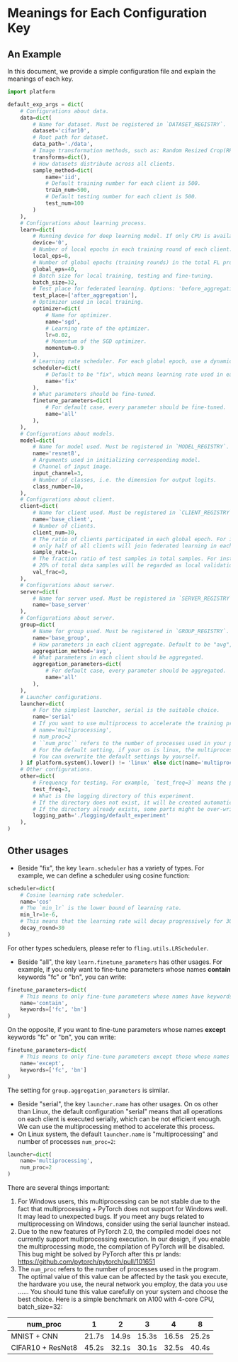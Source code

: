 # Meanings for Each Configuration Key

## An Example

In this document, we provide a simple configuration file and explain the meanings of each key.

```python
import platform

default_exp_args = dict(
    # Configurations about data.
    data=dict(
        # Name for dataset. Must be registered in `DATASET_REGISTRY`.
        dataset='cifar10',
        # Root path for dataset.
        data_path='./data',
        # Image transformation methods, such as: Random Resized Crop(RRC), Resize, Color Jitter ...
        transforms=dict(),
        # How datasets distribute across all clients.
        sample_method=dict(
            name='iid',
            # Default training number for each client is 500.
            train_num=500,
            # Default testing number for each client is 500.
            test_num=100
        )
    ),
    # Configurations about learning process.
    learn=dict(
        # Running device for deep learning model. If only CPU is available, set this key to be "cpu".
        device='0',
        # Number of local epochs in each training round of each client.
        local_eps=8,
        # Number of global epochs (training rounds) in the total FL process.
        global_eps=40,
        # Batch size for local training, testing and fine-tuning.
        batch_size=32,
        # Test place for federated learning. Options: 'before_aggregation', 'after_aggregation'
        test_place=['after_aggregation'],
        # Optimizer used in local training.
        optimizer=dict(
            # Name for optimizer.
            name='sgd',
            # Learning rate of the optimizer.
            lr=0.02,
            # Momentum of the SGD optimizer.
            momentum=0.9
        ),
        # Learning rate scheduler. For each global epoch, use a dynamic learning rate.
        scheduler=dict(
            # Default to be "fix", which means learning rate used in each global epoch is identical.
            name='fix'
        ),
        # What parameters should be fine-tuned.
        finetune_parameters=dict(
            # For default case, every parameter should be fine-tuned.
            name='all'
        ),
    ),
    # Configurations about models.
    model=dict(
        # Name for model used. Must be registered in `MODEL_REGISTRY`.
        name='resnet8',
        # Arguments used in initializing corresponding model.
        # Channel of input image.
        input_channel=3,
        # Number of classes, i.e. the dimension for output logits.
        class_number=10,
    ),
    # Configurations about client.
    client=dict(
        # Name for client used. Must be registered in `CLIENT_REGISTRY`.
        name='base_client',
        # Number of clients.
        client_num=30,
        # The ratio of clients participated in each global epoch. For instance, if `sample_rate=0.5`,
        # only half of all clients will join federated learning in each global epoch.
        sample_rate=1,
        # The fraction ratio of test samples in total samples. For instance, if `val_frac=0.2`, this means
        # 20% of total data samples will be regarded as local validation dataset, and 80% for training dataset.
        val_frac=0,
    ),
    # Configurations about server.
    server=dict(
        # Name for server used. Must be registered in `SERVER_REGISTRY`.
        name='base_server'
    ),
    # Configurations about server.
    group=dict(
        # Name for group used. Must be registered in `GROUP_REGISTRY`.
        name='base_group',
        # How parameters in each client aggregate. Default to be "avg", which means a simple average.
        aggregation_method='avg',
        # What parameters in each client should be aggregated.
        aggregation_parameters=dict(
            # For default case, every parameter should be aggregated.
            name='all'
        ),
    ),
    # Launcher configurations.
    launcher=dict(
        # For the simplest launcher, serial is the suitable choice.
        name='serial'
        # If you want to use multiprocess to accelerate the training process, you can use the following setting.
        # name='multiprocessing',
        # num_proc=2
        # ``num_proc`` refers to the number of processes used in your program.
        # For the default setting, if your os is linux, the multiprocessing mode is enabled.
        # You can overwrite the default settings by yourself.
    ) if platform.system().lower() != 'linux' else dict(name='multiprocessing', num_proc=2),
    # Other configurations.
    other=dict(
        # Frequency for testing. For example, `test_freq=3` means the performance is tested every 3 global epochs.
        test_freq=3,
        # What is the logging directory of this experiment.
        # If the directory does not exist, it will be created automatically.
        # If the directory already exists, some parts might be over-written, which should be carefully inspected.
        logging_path='./logging/default_experiment'
    ),
)
```

## Other usages

- Beside "fix", the key `learn.scheduler` has a variety of types. For example, we can define a scheduler using cosine function:

```python
scheduler=dict(
    # Cosine learning rate scheduler.
    name='cos'
    # The `min_lr` is the lower bound of learning rate.
    min_lr=1e-6,
    # This means that the learning rate will decay progressively for 30 global epochs and finally reaches `min_lr`.
    decay_round=30
)
```

For other types schedulers, please refer to `fling.utils.LRScheduler`.



- Beside "all", the key `learn.finetune_parameters` has other usages. For example, if you only want to fine-tune parameters whose names **contain** keywords "fc" or "bn", you can write:

```python
finetune_parameters=dict(
    # This means to only fine-tune parameters whose names have keywords listed in `keywords`
    name='contain',
    keywords=['fc', 'bn']
)
```

On the opposite, if you want to fine-tune parameters whose names **except** keywords "fc" or "bn", you can write:

```python
finetune_parameters=dict(
    # This means to only fine-tune parameters except those whose names have keywords listed in `keywords`
    name='except',
    keywords=['fc', 'bn']
)
```

The setting for `group.aggregation_parameters` is similar.



- Beside "serial", the key `launcher.name` has other usages. On os other than Linux, the default configuration "serial" means that all operations on each client is executed serially, which can be not efficient enough. We can use the multiprocessing method to accelerate this process.
- On Linux system, the default `launcher.name` is "multiprocessing" and number of processes `num_proc=2`:

```python
launcher=dict(
    name='multiprocessing',
    num_proc=2
)
```

There are several things important:

1) For Windows users, this multiprocessing can be not stable due to the fact that multiprocessing + PyTorch does not support for Windows well. It may lead to unexpected bugs. If you meet any bugs related to multiprocessing on Windows, consider using the serial launcher instead.
2) Due to the new features of PyTorch 2.0, the compiled model does not currently support multiprocessing execution. In our design, if you enable the multiprocessing mode, the compilation of PyTorch will be disabled. This bug might be solved by PyTorch after this pr lands: https://github.com/pytorch/pytorch/pull/101651
3) The `num_proc` refers to the number of processes used in the program. The optimal value of this value can be affected by the task you execute, the hardware you use, the neural network you employ, the data you use ...... You should tune this value carefully on your system and choose the best choice. Here is a simple benchmark on A100 with 4-core CPU, batch_size=32:

| num_proc          | 1     | 2     | 3     | 4     | 8     |
| ----------------- | ----- | ----- | ----- | ----- | ----- |
| MNIST + CNN       | 21.7s | 14.9s | 15.3s | 16.5s | 25.2s |
| CIFAR10 + ResNet8 | 45.2s | 32.1s | 30.1s | 32.5s | 40.4s |

